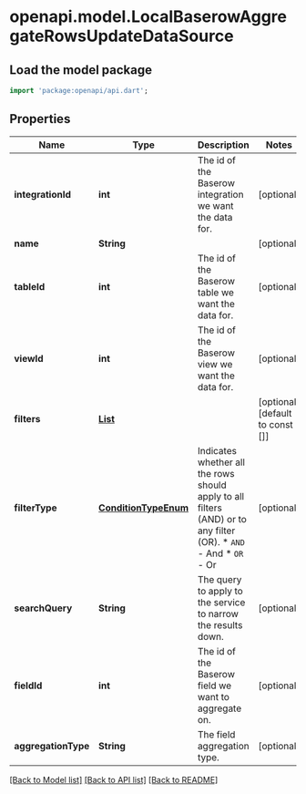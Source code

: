 # openapi.model.LocalBaserowAggregateRowsUpdateDataSource

## Load the model package
```dart
import 'package:openapi/api.dart';
```

## Properties
Name | Type | Description | Notes
------------ | ------------- | ------------- | -------------
**integrationId** | **int** | The id of the Baserow integration we want the data for. | [optional] 
**name** | **String** |  | [optional] 
**tableId** | **int** | The id of the Baserow table we want the data for. | [optional] 
**viewId** | **int** | The id of the Baserow view we want the data for. | [optional] 
**filters** | [**List<LocalBaserowTableServiceFilter>**](LocalBaserowTableServiceFilter.md) |  | [optional] [default to const []]
**filterType** | [**ConditionTypeEnum**](ConditionTypeEnum.md) | Indicates whether all the rows should apply to all filters (AND) or to any filter (OR).  * `AND` - And * `OR` - Or | [optional] 
**searchQuery** | **String** | The query to apply to the service to narrow the results down. | [optional] 
**fieldId** | **int** | The id of the Baserow field we want to aggregate on. | [optional] 
**aggregationType** | **String** | The field aggregation type. | [optional] 

[[Back to Model list]](../README.md#documentation-for-models) [[Back to API list]](../README.md#documentation-for-api-endpoints) [[Back to README]](../README.md)



